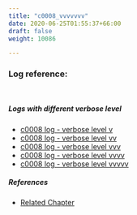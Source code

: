 ```yaml
---
title: "c0008_vvvvvvv"
date: 2020-06-25T01:55:37+66:00
draft: false
weight: 10086

---
```


### Log reference: <no value>

```
    
```

##### Logs with different verbose level
* [c0008 log - verbose level v](../../logs/c0008_v)
* [c0008 log - verbose level vv](../../logs/c0008_vv)
* [c0008 log - verbose level vvv](../../logs/c0008_vvv)
* [c0008 log - verbose level vvvv](../../logs/c0008_vvvv)
* [c0008 log - verbose level vvvvv](../../logs/c0008_vvvvv)

##### References
* [Related Chapter](../../scope/c0008)

